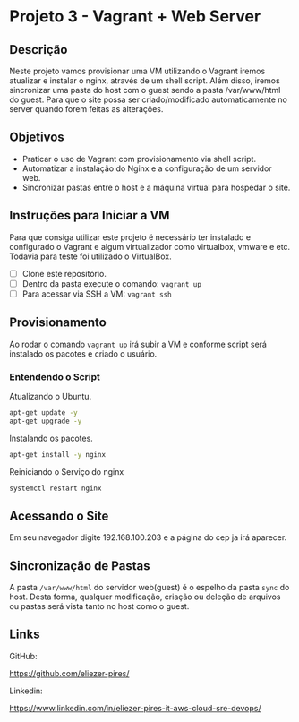 # Projeto 3 - Vagrant + Web Server

## Descrição
Neste projeto vamos provisionar uma VM utilizando o Vagrant iremos atualizar e instalar o nginx, através de um shell script. Além disso, iremos sincronizar uma pasta do host com o guest sendo a pasta /var/www/html do guest. Para que o site possa ser criado/modificado automaticamente no server quando forem feitas as alterações.

## Objetivos
- Praticar o uso de Vagrant com provisionamento via shell script.
- Automatizar a instalação do Nginx e a configuração de um servidor web.
- Sincronizar pastas entre o host e a máquina virtual para hospedar o site.

## Instruções para Iniciar a VM
Para que consiga utilizar este projeto é necessário ter instalado e configurado o Vagrant e algum virtualizador como virtualbox, vmware e etc. Todavia para teste foi utilizado o VirtualBox.

- [ ] Clone este repositório.
- [ ] Dentro da pasta execute o comando: `vagrant up`
- [ ] Para acessar via SSH a VM: `vagrant ssh`

## Provisionamento
Ao rodar o comando `vagrant up` irá subir a VM e conforme script será instalado os pacotes e criado o usuário.

### Entendendo o Script

Atualizando o Ubuntu.
```bash
apt-get update -y
apt-get upgrade -y
```
Instalando os pacotes.
```bash
apt-get install -y nginx
```
Reiniciando o Serviço do nginx
```bash
systemctl restart nginx
```

## Acessando o Site

Em seu navegador digite 192.168.100.203 e a página do cep ja irá aparecer.

## Sincronização de Pastas

A pasta `/var/www/html` do servidor web(guest) é o espelho da pasta `sync` do host. Desta forma, qualquer modificação, criação ou deleção de arquivos ou pastas será vista tanto no host como o guest.

## Links

GitHub:

https://github.com/eliezer-pires/

Linkedin:

https://www.linkedin.com/in/eliezer-pires-it-aws-cloud-sre-devops/